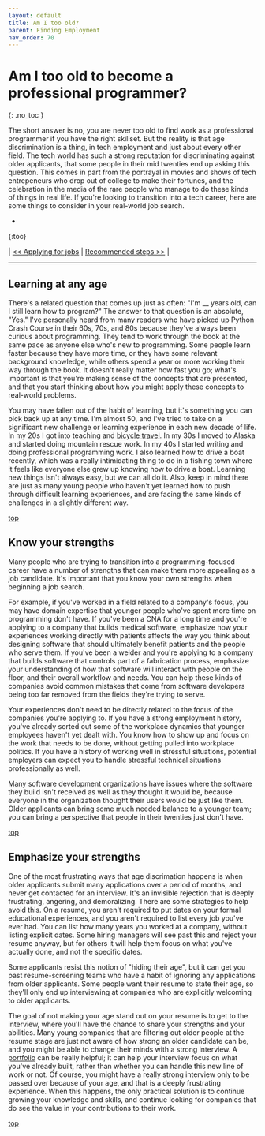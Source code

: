 ```yaml
---
layout: default
title: Am I too old?
parent: Finding Employment
nav_order: 70
---
```


# Am I too old to become a professional programmer?
{: .no_toc }

The short answer is no, you are never too old to find work as a professional programmer if you have the right skillset. But the reality is that age discrimination is a thing, in tech employment and just about every other field. The tech world has such a strong reputation for discriminating against older applicants, that some people in their mid twenties end up asking this question. This comes in part from the portrayal in movies and shows of tech entrepeneurs who drop out of college to make their fortunes, and the celebration in the media of the rare people who manage to do these kinds of things in real life. If you're looking to transition into a tech career, here are some things to consider in your real-world job search.

* 
{:toc}

| [<< Applying for jobs](../applying_jobs/) | [Recommended steps >>](../recommended_steps) |

---

## Learning at any age

There's a related question that comes up just as often: "I'm __ years old, can I still learn how to program?" The answer to that question is an absolute, "Yes." I've personally heard from many readers who have picked up Python Crash Course in their 60s, 70s, and 80s because they've always been curious about programming. They tend to work through the book at the same pace as anyone else who's new to programming. Some people learn faster because they have more time, or they have some relevant background knowledge, while others spend a year or more working their way through the book. It doesn't really matter how fast you go; what's important is that you're making sense of the concepts that are presented, and that you start thinking about how you might apply these concepts to real-world problems.

You may have fallen out of the habit of learning, but it's something you can pick back up at any time. I'm almost 50, and I've tried to take on a significant new challenge or learning experience in each new decade of life. In my 20s I got into teaching and [bicycle travel](https://www.amazon.com/Road-Alaska-Eric-Matthes/dp/1544175965). In my 30s I moved to Alaska and started doing mountain rescue work. In my 40s I started writing and doing professional programming work. I also learned how to drive a boat recently, which was a really intimidating thing to do in a fishing town where it feels like everyone else grew up knowing how to drive a boat. Learning new things isn't always easy, but we can all do it. Also, keep in mind there are just as many young people who haven't yet learned how to push through difficult learning experiences, and are facing the same kinds of challenges in a slightly different way.

[top](#top)

## Know your strengths

Many people who are trying to transition into a programming-focused career have a number of strengths that can make them more appealing as a job candidate. It's important that you know your own strengths when beginning a job search.

For example, if you've worked in a field related to a company's focus, you may have domain expertise that younger people who've spent more time on programming don't have. If you've been a CNA for a long time and you're applying to a company that builds medical software, emphasize how your experiences working directly with patients affects the way you think about designing software that should ultimately benefit patients and the people who serve them. If you've been a welder and you're applying to a company that builds software that controls part of a fabrication process, emphasize your understanding of how that software will interact with people on the floor, and their overall workflow and needs. You can help these kinds of companies avoid common mistakes that come from software developers being too far removed from the fields they're trying to serve.

Your experiences don't need to be directly related to the focus of the companies you're applying to. If you have a strong employment history, you've already sorted out some of the workplace dynamics that younger employees haven't yet dealt with. You know how to show up and focus on the work that needs to be done, without getting pulled into workplace politics. If you have a history of working well in stressful situations, potential employers can expect you to handle stressful technical situations professionally as well.

Many software development organizations have issues where the software they build isn't received as well as they thought it would be, because everyone in the organization thought their users would be just like them. Older applicants can bring some much needed balance to a younger team; you can bring a perspective that people in their twenties just don't have.

[top](#top)

## Emphasize your strengths

One of the most frustrating ways that age discrimation happens is when older applicants submit many applications over a period of months, and never get contacted for an interview. It's an invisible rejection that is deeply frustrating, angering, and demoralizing. There are some strategies to help avoid this. On a resume, you aren't required to put dates on your formal educational experiences, and you aren't required to list every job you've ever had. You can list how many years you worked at a company, without listing explicit dates. Some hiring managers will see past this and reject your resume anyway, but for others it will help them focus on what you've actually done, and not the specific dates.

Some applicants resist this notion of "hiding their age", but it can get you past resume-screening teams who have a habit of ignoring any applications from older applicants. Some people want their resume to state their age, so they'll only end up interviewing at companies who are explicitly welcoming to older applicants.

The goal of not making your age stand out on your resume is to get to the interview, where you'll have the chance to share your strengths and your abilities. Many young companies that are filtering out older people at the resume stage are just not aware of how strong an older candidate can be, and you might be able to change their minds with a strong interview. A [portfolio](../building_portfolio/) can be really helpful; it can help your interview focus on what you've already built, rather than whether you can handle this new line of work or not. Of course, you might have a really strong interview only to be passed over because of your age, and that is a deeply frustrating experience. When this happens, the only practical solution is to continue growing your knowledge and skills, and continue looking for companies that do see the value in your contributions to their work.

[top](#top)